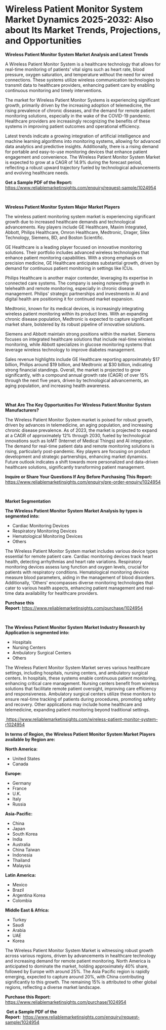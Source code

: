 <p><h1>Wireless Patient Monitor System Market Dynamics 2025-2032: Also about Its Market Trends, Projections, and Opportunities</h1></p><p><strong>Wireless Patient Monitor System Market Analysis and Latest Trends</strong></p>
<p><p>A Wireless Patient Monitor System is a healthcare technology that allows for real-time monitoring of patients' vital signs such as heart rate, blood pressure, oxygen saturation, and temperature without the need for wired connections. These systems utilize wireless communication technologies to transmit data to healthcare providers, enhancing patient care by enabling continuous monitoring and timely interventions.</p><p>The market for Wireless Patient Monitor Systems is experiencing significant growth, primarily driven by the increasing adoption of telemedicine, the rising prevalence of chronic diseases, and the demand for remote patient monitoring solutions, especially in the wake of the COVID-19 pandemic. Healthcare providers are increasingly recognizing the benefits of these systems in improving patient outcomes and operational efficiency.</p><p>Latest trends indicate a growing integration of artificial intelligence and machine learning algorithms into monitoring systems, allowing for advanced data analytics and predictive insights. Additionally, there is a rising demand for portable and easy-to-use monitoring devices that enhance patient engagement and convenience. The Wireless Patient Monitor System Market is expected to grow at a CAGR of 14.9% during the forecast period, reflecting a robust upward trajectory fueled by technological advancements and evolving healthcare needs.</p></p>
<p><strong>Get a Sample PDF of the Report:&nbsp;</strong> <a href="https://www.reliablemarketinsights.com/enquiry/request-sample/1024954?utm_campaign=3148&utm_medium=2&utm_source=Github&utm_content=ia&utm_term=18042025&utm_id=wireless-patient-monitor-system">https://www.reliablemarketinsights.com/enquiry/request-sample/1024954</a></p>
<p>&nbsp;</p>
<p><strong>Wireless Patient Monitor System Major Market Players</strong></p>
<p><p>The wireless patient monitoring system market is experiencing significant growth due to increased healthcare demands and technological advancements. Key players include GE Healthcare, Maxim Integrated, Abbott, Philips Healthcare, Omron Healthcare, Medtronic, Drager, Silex Technology, Siemens, BD, and Boston Scientific.</p><p>GE Healthcare is a leading player focused on innovative monitoring solutions. Their portfolio includes advanced wireless technologies that enhance patient monitoring capabilities. With a strong emphasis on precision medicine, GE Healthcare anticipates substantial growth, driven by demand for continuous patient monitoring in settings like ICUs.</p><p>Philips Healthcare is another major contender, leveraging its expertise in connected care systems. The company is seeing noteworthy growth in telehealth and remote monitoring, especially in chronic disease management. Philips' strategic partnerships and investments in AI and digital health are positioning it for continued market expansion.</p><p>Medtronic, known for its medical devices, is increasingly integrating wireless patient monitoring within its product lines. With an expanding chronic disease population, Medtronic is expected to capture significant market share, bolstered by its robust pipeline of innovative solutions.</p><p>Siemens and Abbott maintain strong positions within the market. Siemens focuses on integrated healthcare solutions that include real-time wireless monitoring, while Abbott specializes in glucose monitoring systems that leverage wireless technology to improve diabetes management.</p><p>Sales revenue highlights include GE Healthcare reporting approximately $17 billion, Philips around $19 billion, and Medtronic at $30 billion, indicating strong financial standings. Overall, the market is projected to grow significantly, with a compound annual growth rate (CAGR) of over 15% through the next five years, driven by technological advancements, an aging population, and increasing health awareness.</p></p>
<p>&nbsp;</p>
<p><strong>What Are The Key Opportunities For Wireless Patient Monitor System Manufacturers?</strong></p>
<p><p>The Wireless Patient Monitor System market is poised for robust growth, driven by advances in telemedicine, an aging population, and increasing chronic disease prevalence. As of 2023, the market is projected to expand at a CAGR of approximately 12% through 2030, fueled by technological innovations such as IoMT (Internet of Medical Things) and AI integration. The demand for real-time patient data and remote monitoring solutions is rising, particularly post-pandemic. Key players are focusing on product development and strategic partnerships, enhancing market dynamics. Future outlook indicates a shift towards more personalized and data-driven healthcare solutions, significantly transforming patient management.</p></p>
<p><strong>Inquire or Share Your Questions If Any Before Purchasing This Report:</strong> <a href="https://www.reliablemarketinsights.com/enquiry/pre-order-enquiry/1024954?utm_campaign=3148&utm_medium=2&utm_source=Github&utm_content=ia&utm_term=18042025&utm_id=wireless-patient-monitor-system">https://www.reliablemarketinsights.com/enquiry/pre-order-enquiry/1024954</a></p>
<p>&nbsp;</p>
<p><strong>Market Segmentation</strong></p>
<p><strong>The Wireless Patient Monitor System Market Analysis by types is segmented into:</strong></p>
<p><ul><li>Cardiac Monitoring Devices</li><li>Respiratory Monitoring Devices</li><li>Hematological Monitoring Devices</li><li>Others</li></ul></p>
<p><p>The Wireless Patient Monitor System market includes various device types essential for remote patient care. Cardiac monitoring devices track heart health, detecting arrhythmias and heart rate variations. Respiratory monitoring devices assess lung function and oxygen levels, crucial for patients with respiratory conditions. Hematological monitoring devices measure blood parameters, aiding in the management of blood disorders. Additionally, 'Others' encompasses diverse monitoring technologies that cater to various health aspects, enhancing patient management and real-time data availability for healthcare providers.</p></p>
<p><strong>Purchase this Report:&nbsp;</strong><a href="https://www.reliablemarketinsights.com/purchase/1024954?utm_campaign=3148&utm_medium=2&utm_source=Github&utm_content=ia&utm_term=18042025&utm_id=wireless-patient-monitor-system">https://www.reliablemarketinsights.com/purchase/1024954</a></p>
<p>&nbsp;</p>
<p><strong>The Wireless Patient Monitor System Market Industry Research by Application is segmented into:</strong></p>
<p><ul><li>Hospitals</li><li>Nursing Centers</li><li>Ambulatory Surgical Centers</li><li>Others</li></ul></p>
<p><p>The Wireless Patient Monitor System Market serves various healthcare settings, including hospitals, nursing centers, and ambulatory surgical centers. In hospitals, these systems enable continuous patient monitoring, enhancing critical care management. Nursing centers benefit from wireless solutions that facilitate remote patient oversight, improving care efficiency and responsiveness. Ambulatory surgical centers utilize these monitors to ensure real-time tracking of patients during procedures, promoting safety and recovery. Other applications may include home healthcare and telemedicine, expanding patient monitoring beyond traditional settings.</p></p>
<p><a href="https://www.reliablemarketinsights.com/wireless-patient-monitor-system-r1024954?utm_campaign=3148&utm_medium=2&utm_source=Github&utm_content=ia&utm_term=18042025&utm_id=wireless-patient-monitor-system">&nbsp;https://www.reliablemarketinsights.com/wireless-patient-monitor-system-r1024954</a></p>
<p><strong>In terms of Region, the Wireless Patient Monitor System Market Players available by Region are:</strong></p>
<p>
    <p> <strong> North America: </strong>
        <ul>
            <li>United States</li>
            <li>Canada</li>
        </ul>
        </p> 
    <p> <strong> Europe: </strong>
        <ul>
            <li>Germany</li>
            <li>France</li>
            <li>U.K.</li>
            <li>Italy</li>
            <li>Russia</li>
        </ul>
        </p> 
    <p> <strong> Asia-Pacific: </strong>
        <ul>
            <li>China</li>
            <li>Japan</li>
            <li>South Korea</li>
            <li>India</li>
            <li>Australia</li>
            <li>China Taiwan</li>
            <li>Indonesia</li>
            <li>Thailand</li>
            <li>Malaysia</li>
        </ul>
        </p> 
    <p> <strong> Latin America: </strong>
        <ul>
            <li>Mexico</li>
            <li>Brazil</li>
            <li>Argentina Korea</li>
            <li>Colombia</li>
        </ul>
        </p> 
    <p> <strong> Middle East & Africa: </strong>
        <ul>
            <li>Turkey</li>
            <li>Saudi</li>
            <li>Arabia</li>
            <li>UAE</li>
            <li>Korea</li>
        </ul>
    </p>
    </p>
<p><p>The Wireless Patient Monitor System Market is witnessing robust growth across various regions, driven by advancements in healthcare technology and increasing demand for remote patient monitoring. North America is anticipated to dominate the market, holding approximately 40% share, followed by Europe with around 25%. The Asia Pacific region is rapidly emerging, expected to capture around 20%, with China contributing significantly to this growth. The remaining 15% is attributed to other global regions, reflecting a diverse market landscape.</p></p>
<p><strong>Purchase this Report: </strong><a href="https://www.reliablemarketinsights.com/purchase/1024954?utm_campaign=3148&utm_medium=2&utm_source=Github&utm_content=ia&utm_term=18042025&utm_id=wireless-patient-monitor-system">https://www.reliablemarketinsights.com/purchase/1024954</a></p>
<p>&nbsp;<strong>Get a Sample PDF of the Report:&nbsp;&nbsp;</strong><a href="https://www.reliablemarketinsights.com/enquiry/request-sample/1024954?utm_campaign=3148&utm_medium=2&utm_source=Github&utm_content=ia&utm_term=18042025&utm_id=wireless-patient-monitor-system">https://www.reliablemarketinsights.com/enquiry/request-sample/1024954</a></p>
<p><strong></strong></p>
<p><p></p><p></p><p></p></p>